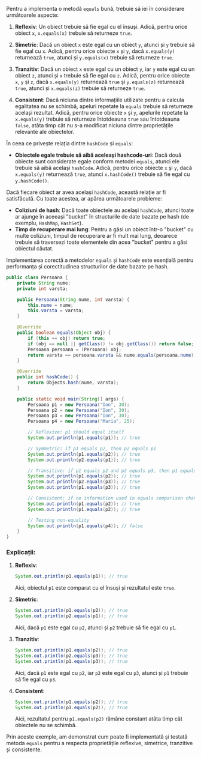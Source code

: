 Pentru a implementa o metodă `equals` bună, trebuie să iei în considerare următoarele aspecte:

1. **Reflexiv**: Un obiect trebuie să fie egal cu el însuși. Adică, pentru orice obiect `x`, `x.equals(x)` trebuie să returneze `true`.

2. **Simetric**: Dacă un obiect `x` este egal cu un obiect `y`, atunci și `y` trebuie să fie egal cu `x`. Adică, pentru orice obiecte `x` și `y`, dacă `x.equals(y)` returnează `true`, atunci și `y.equals(x)` trebuie să returneze `true`.

3. **Tranzitiv**: Dacă un obiect `x` este egal cu un obiect `y`, iar `y` este egal cu un obiect `z`, atunci și `x` trebuie să fie egal cu `z`. Adică, pentru orice obiecte `x`, `y` și `z`, dacă `x.equals(y)` returnează `true` și `y.equals(z)` returnează `true`, atunci și `x.equals(z)` trebuie să returneze `true`.

4. **Consistent**: Dacă niciuna dintre informațiile utilizate pentru a calcula egalitatea nu se schimbă, apeluri repetate la `equals` trebuie să returneze același rezultat. Adică, pentru orice obiecte `x` și `y`, apelurile repetate la `x.equals(y)` trebuie să returneze întotdeauna `true` sau întotdeauna `false`, atâta timp cât nu s-a modificat niciuna dintre proprietățile relevante ale obiectelor.

În ceea ce privește relația dintre `hashCode` și `equals`:

- **Obiectele egale trebuie să aibă aceleași hashcode-uri**: Dacă două obiecte sunt considerate egale conform metodei `equals`, atunci ele trebuie să aibă același `hashCode`. Adică, pentru orice obiecte `x` și `y`, dacă `x.equals(y)` returnează `true`, atunci `x.hashCode()` trebuie să fie egal cu `y.hashCode()`.

Dacă fiecare obiect ar avea același `hashCode`, această relație ar fi satisfăcută. Cu toate acestea, ar apărea următoarele probleme:

- **Coliziuni de hash**: Dacă toate obiectele au același `hashCode`, atunci toate ar ajunge în aceeași "bucket" în structurile de date bazate pe hash (de exemplu, `HashMap`, `HashSet`).
- **Timp de recuperare mai lung**: Pentru a găsi un obiect într-o "bucket" cu multe coliziuni, timpul de recuperare ar fi mult mai lung, deoarece trebuie să traversezi toate elementele din acea "bucket" pentru a găsi obiectul căutat.

Implementarea corectă a metodelor `equals` și `hashCode` este esențială pentru performanța și corectitudinea structurilor de date bazate pe hash.

```java
public class Persoana {
    private String nume;
    private int varsta;

    public Persoana(String nume, int varsta) {
        this.nume = nume;
        this.varsta = varsta;
    }

    @Override
    public boolean equals(Object obj) {
        if (this == obj) return true;
        if (obj == null || getClass() != obj.getClass()) return false;
        Persoana persoana = (Persoana) obj;
        return varsta == persoana.varsta && nume.equals(persoana.nume);
    }

    @Override
    public int hashCode() {
        return Objects.hash(nume, varsta);
    }

    public static void main(String[] args) {
        Persoana p1 = new Persoana("Ion", 30);
        Persoana p2 = new Persoana("Ion", 30);
        Persoana p3 = new Persoana("Ion", 30);
        Persoana p4 = new Persoana("Maria", 25);

        // Reflexive: p1 should equal itself
        System.out.println(p1.equals(p1)); // true

        // Symmetric: if p1 equals p2, then p2 equals p1
        System.out.println(p1.equals(p2)); // true
        System.out.println(p2.equals(p1)); // true

        // Transitive: if p1 equals p2 and p2 equals p3, then p1 equals p3
        System.out.println(p1.equals(p2)); // true
        System.out.println(p2.equals(p3)); // true
        System.out.println(p1.equals(p3)); // true

        // Consistent: if no information used in equals comparison changes, multiple invocations should return the same result
        System.out.println(p1.equals(p2)); // true
        System.out.println(p1.equals(p2)); // true

        // Testing non-equality
        System.out.println(p1.equals(p4)); // false
    }
}
```

### Explicații:

1. **Reflexiv**:
    ```java
    System.out.println(p1.equals(p1)); // true
    ```
    Aici, obiectul `p1` este comparat cu el însuși și rezultatul este `true`.

2. **Simetric**:
    ```java
    System.out.println(p1.equals(p2)); // true
    System.out.println(p2.equals(p1)); // true
    ```
    Aici, dacă `p1` este egal cu `p2`, atunci și `p2` trebuie să fie egal cu `p1`.

3. **Tranzitiv**:
    ```java
    System.out.println(p1.equals(p2)); // true
    System.out.println(p2.equals(p3)); // true
    System.out.println(p1.equals(p3)); // true
    ```
    Aici, dacă `p1` este egal cu `p2`, iar `p2` este egal cu `p3`, atunci și `p1` trebuie să fie egal cu `p3`.

4. **Consistent**:
    ```java
    System.out.println(p1.equals(p2)); // true
    System.out.println(p1.equals(p2)); // true
    ```
    Aici, rezultatul pentru `p1.equals(p2)` rămâne constant atâta timp cât obiectele nu se schimbă.

Prin aceste exemple, am demonstrat cum poate fi implementată și testată metoda `equals` pentru a respecta proprietățile reflexive, simetrice, tranzitive și consistente.

